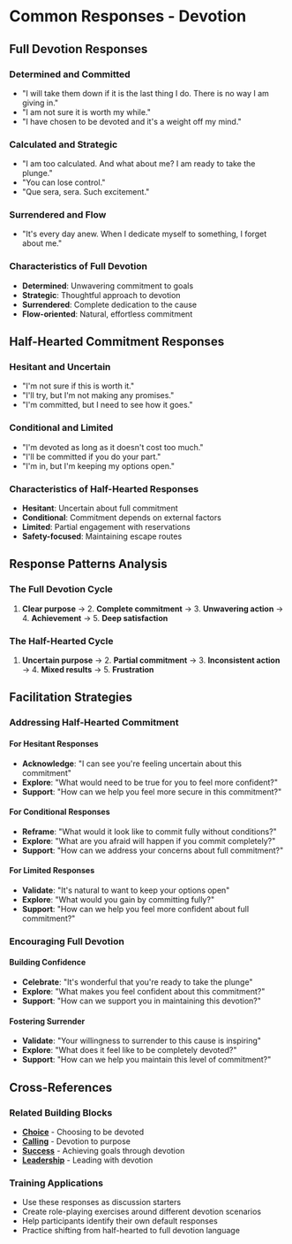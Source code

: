 # Common Responses - Devotion

## Full Devotion Responses

### Determined and Committed
- "I will take them down if it is the last thing I do. There is no way I am giving in."
- "I am not sure it is worth my while."
- "I have chosen to be devoted and it's a weight off my mind."

### Calculated and Strategic
- "I am too calculated. And what about me? I am ready to take the plunge."
- "You can lose control."
- "Que sera, sera. Such excitement."

### Surrendered and Flow
- "It's every day anew. When I dedicate myself to something, I forget about me."

### Characteristics of Full Devotion
- **Determined**: Unwavering commitment to goals
- **Strategic**: Thoughtful approach to devotion
- **Surrendered**: Complete dedication to the cause
- **Flow-oriented**: Natural, effortless commitment

## Half-Hearted Commitment Responses

### Hesitant and Uncertain
- "I'm not sure if this is worth it."
- "I'll try, but I'm not making any promises."
- "I'm committed, but I need to see how it goes."

### Conditional and Limited
- "I'm devoted as long as it doesn't cost too much."
- "I'll be committed if you do your part."
- "I'm in, but I'm keeping my options open."

### Characteristics of Half-Hearted Responses
- **Hesitant**: Uncertain about full commitment
- **Conditional**: Commitment depends on external factors
- **Limited**: Partial engagement with reservations
- **Safety-focused**: Maintaining escape routes

## Response Patterns Analysis

### The Full Devotion Cycle
1. **Clear purpose** → 2. **Complete commitment** → 3. **Unwavering action** → 4. **Achievement** → 5. **Deep satisfaction**

### The Half-Hearted Cycle
1. **Uncertain purpose** → 2. **Partial commitment** → 3. **Inconsistent action** → 4. **Mixed results** → 5. **Frustration**

## Facilitation Strategies

### Addressing Half-Hearted Commitment

#### For Hesitant Responses
- **Acknowledge**: "I can see you're feeling uncertain about this commitment"
- **Explore**: "What would need to be true for you to feel more confident?"
- **Support**: "How can we help you feel more secure in this commitment?"

#### For Conditional Responses
- **Reframe**: "What would it look like to commit fully without conditions?"
- **Explore**: "What are you afraid will happen if you commit completely?"
- **Support**: "How can we address your concerns about full commitment?"

#### For Limited Responses
- **Validate**: "It's natural to want to keep your options open"
- **Explore**: "What would you gain by committing fully?"
- **Support**: "How can we help you feel more confident about full commitment?"

### Encouraging Full Devotion

#### Building Confidence
- **Celebrate**: "It's wonderful that you're ready to take the plunge"
- **Explore**: "What makes you feel confident about this commitment?"
- **Support**: "How can we support you in maintaining this devotion?"

#### Fostering Surrender
- **Validate**: "Your willingness to surrender to this cause is inspiring"
- **Explore**: "What does it feel like to be completely devoted?"
- **Support**: "How can we help you maintain this level of commitment?"

## Cross-References

### Related Building Blocks
- **[Choice](../choice/README.md)** - Choosing to be devoted
- **[Calling](../calling/README.md)** - Devotion to purpose
- **[Success](../success/README.md)** - Achieving goals through devotion
- **[Leadership](../leadership/README.md)** - Leading with devotion

### Training Applications
- Use these responses as discussion starters
- Create role-playing exercises around different devotion scenarios
- Help participants identify their own default responses
- Practice shifting from half-hearted to full devotion language
